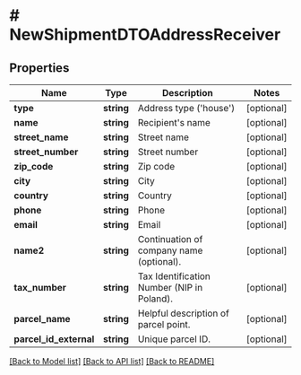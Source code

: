 # # NewShipmentDTOAddressReceiver

## Properties

Name | Type | Description | Notes
------------ | ------------- | ------------- | -------------
**type** | **string** | Address type (&#39;house&#39;) | [optional]
**name** | **string** | Recipient&#39;s name | [optional]
**street_name** | **string** | Street name | [optional]
**street_number** | **string** | Street number | [optional]
**zip_code** | **string** | Zip code | [optional]
**city** | **string** | City | [optional]
**country** | **string** | Country | [optional]
**phone** | **string** | Phone | [optional]
**email** | **string** | Email | [optional]
**name2** | **string** | Continuation of company name (optional). | [optional]
**tax_number** | **string** | Tax Identification Number (NIP in Poland). | [optional]
**parcel_name** | **string** | Helpful description of parcel point. | [optional]
**parcel_id_external** | **string** | Unique parcel ID. | [optional]

[[Back to Model list]](../../README.md#models) [[Back to API list]](../../README.md#endpoints) [[Back to README]](../../README.md)
